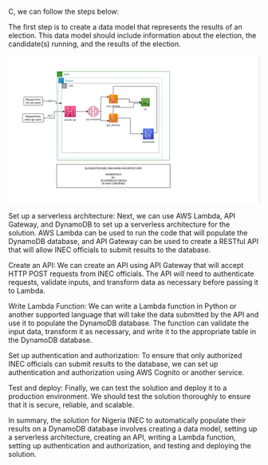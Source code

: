 C, we can follow the steps below:

The first step is to create a data model that represents the results of an election. This data model should include information about the election, the candidate(s) running, and the results of the election.

![PICS](Images/KABSE.PNG)

Set up a serverless architecture: 
Next, we can use AWS Lambda, API Gateway, and DynamoDB to set up a serverless architecture for the solution. AWS Lambda can be used to run the code that will populate the DynamoDB database, and API Gateway can be used to create a RESTful API that will allow INEC officials to submit results to the database.

Create an API: 
We can create an API using API Gateway that will accept HTTP POST requests from INEC officials. The API will need to authenticate requests, validate inputs, and transform data as necessary before passing it to Lambda.

Write Lambda Function:
We can write a Lambda function in Python or another supported language that will take the data submitted by the API and use it to populate the DynamoDB database. The function can validate the input data, transform it as necessary, and write it to the appropriate table in the DynamoDB database.

Set up authentication and authorization: 
To ensure that only authorized INEC officials can submit results to the database, we can set up authentication and authorization using AWS Cognito or another service.

Test and deploy:
Finally, we can test the solution and deploy it to a production environment. We should test the solution thoroughly to ensure that it is secure, reliable, and scalable.

In summary, the solution for Nigeria INEC to automatically populate their results on a DynamoDB database involves creating a data model, setting up a serverless architecture, creating an API, writing a Lambda function, setting up authentication and authorization, and testing and deploying the solution.